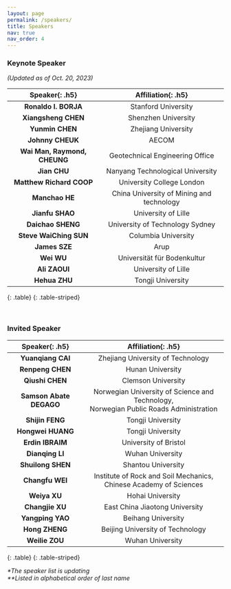 ```yaml
---
layout: page
permalink: /speakers/
title: Speakers
nav: true
nav_order: 4
---
```


### Keynote Speaker

_(Updated as of Oct. 20, 2023)_

|      **Speaker**{: .h5}      |          **Affiliation**{: .h5}           |
| :--------------------------: | :---------------------------------------: |
|     **Ronaldo I. BORJA**     |            Stanford University            |
|     **Xiangsheng CHEN**      |            Shenzhen University            |
|       **Yunmin CHEN**        |            Zhejiang University            |
|       **Johnny CHEUK**       |                   AECOM                   |
| **Wai Man, Raymond, CHEUNG** |      Geotechnical Engineering Office      |
|         **Jian CHU**         |     Nanyang Technological University      |
|   **Matthew Richard COOP**   |         University College London         |
|        **Manchao HE**        | China University of Mining and technology |
|       **Jianfu SHAO**        |            University of Lille            |
|      **Daichao SHENG**       |      University of Technology Sydney      |
|    **Steve WaiChing SUN**    |            Columbia University            |
|        **James SZE**         |                   Arup                    |
|          **Wei WU**          |        Universität für Bodenkultur        |
|        **Ali ZAOUI**         |            University of Lille            |
|        **Hehua ZHU**         |             Tongji University             |
{: .table}
{: .table-striped}

<br>

### Invited Speaker

|   **Speaker**{: .h5}    |                                **Affiliation**{: .h5}                                 |
| :---------------------: | :-----------------------------------------------------------------------------------: |
|    **Yuanqiang CAI**    |                           Zhejiang University of Technology                           |
|    **Renpeng CHEN**     |                                   Hunan University                                    |
|     **Qiushi CHEN**     |                                  Clemson University                                   |
| **Samson Abate DEGAGO** | Norwegian University of Science and Technology, <br> Norwegian Public Roads Administration |
|     **Shijin FENG**     |                                   Tongji University                                   |
|    **Hongwei HUANG**    |                                   Tongji University                                   |
|    **Erdin IBRAIM**     |                                 University of Bristol                                 |
|     **Dianqing LI**     |                                   Wuhan University                                    |
|    **Shuilong SHEN**    |                                  Shantou University                                   |
|     **Changfu WEI**     |           Institute of Rock and Soil Mechanics, <br> Chinese Academy of Sciences           |
|      **Weiya XU**       |                                   Hohai University                                    |
|     **Changjie XU**     |                            East China Jiaotong University                             |
|    **Yangping YAO**     |                                  Beihang University                                   |
|     **Hong ZHENG**      |                           Beijing University of Technology                            |
|     **Weilie ZOU**      |                                   Wuhan University                                    |
{: .table}
{: .table-striped}


_*The speaker list is updating_ <br>
_**Listed in alphabetical order of last name_
